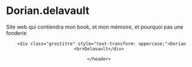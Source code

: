 # Dorian.delavault
Site web qui contiendra mon book, et mon mémoire, et pourquoi pas une fonderie 

<!DOCTYPE html>
<html lang="en" dir="ltr">
  <head>
    <meta charset="utf-8">
    <title>Dorian Delavault</title>
    <link rel="stylesheet" href="css/reset.css">
    <link rel="stylesheet" href="css/typo.css">
    <link rel="stylesheet" href="css/master.css">
  </head>
  <body>
    <header>

      <div class="grostitre" style="text-transform: uppercase;">Dorian <br>Delavault</div>

    </header>
<body>

</body>
<footer>

</footer>

  </body>
</html>
